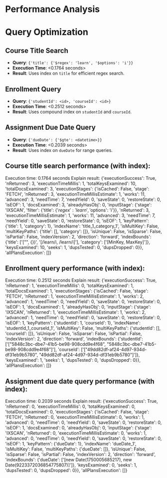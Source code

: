 # Performance Analysis
# Query Optimization 
## Course Title Search
- **Query**: `{'title': {'$regex': 'learn', '$options': 'i'}}`
- **Execution Time**: <0.1764 seconds>
- **Result**: Uses index on `title` for efficient regex search.

## Enrollment Query
- **Query**: `{'studentId': <id>, 'courseId': <id>}`
- **Execution Time**: <0.2512 seconds>
- **Result**: Uses compound index on `studentId` and `courseId`.

## Assignment Due Date Query
- **Query**: `{'dueDate': {'$gte': <datetime>}}`
- **Execution Time**: <0.2039 seconds>
- **Result**: Uses index on `dueDate` for range queries.
## Course title search performance (with index):
Execution time: 0.1764 seconds
Explain result: {'executionSuccess': True, 'nReturned': 3, 'executionTimeMillis': 1, 'totalKeysExamined': 10, 'totalDocsExamined': 3, 'executionStages': {'isCached': False, 'stage': 'FETCH', 'nReturned': 3, 'executionTimeMillisEstimate': 1, 'works': 11, 'advanced': 3, 'needTime': 7, 'needYield': 0, 'saveState': 0, 'restoreState': 0, 'isEOF': 1, 'docsExamined': 3, 'alreadyHasObj': 0, 'inputStage': {'stage': 'IXSCAN', 'filter': {'title': {'$regex': 'learn', '$options': 'i'}}, 'nReturned': 3, 'executionTimeMillisEstimate': 1, 'works': 11, 'advanced': 3, 'needTime': 7, 'needYield': 0, 'saveState': 0, 'restoreState': 0, 'isEOF': 1, 'keyPattern': {'title': 1, 'category': 1}, 'indexName': 'title_1_category_1', 'isMultiKey': False, 'multiKeyPaths': {'title': [], 'category': []}, 'isUnique': False, 'isSparse': False, 'isPartial': False, 'indexVersion': 2, 'direction': 'forward', 'indexBounds': {'title': ['["", {})', '[/learn/i, /learn/i]'], 'category': ['[MinKey, MaxKey]']}, 'keysExamined': 10, 'seeks': 1, 'dupsTested': 0, 'dupsDropped': 0}}, 'allPlansExecution': []}

## Enrollment query performance (with index):
Execution time: 0.2512 seconds
Explain result: {'executionSuccess': True, 'nReturned': 1, 'executionTimeMillis': 0, 'totalKeysExamined': 1, 'totalDocsExamined': 1, 'executionStages': {'isCached': False, 'stage': 'FETCH', 'nReturned': 1, 'executionTimeMillisEstimate': 1, 'works': 2, 'advanced': 1, 'needTime': 0, 'needYield': 0, 'saveState': 0, 'restoreState': 0, 'isEOF': 1, 'docsExamined': 1, 'alreadyHasObj': 0, 'inputStage': {'stage': 'IXSCAN', 'nReturned': 1, 'executionTimeMillisEstimate': 1, 'works': 2, 'advanced': 1, 'needTime': 0, 'needYield': 0, 'saveState': 0, 'restoreState': 0, 'isEOF': 1, 'keyPattern': {'studentId': 1, 'courseId': 1}, 'indexName': 'studentId_1_courseId_1', 'isMultiKey': False, 'multiKeyPaths': {'studentId': [], 'courseId': []}, 'isUnique': False, 'isSparse': False, 'isPartial': False, 'indexVersion': 2, 'direction': 'forward', 'indexBounds': {'studentId': ['["5848c3bc-dbe7-41b5-be98-908cdd9e4f68", "5848c3bc-dbe7-41b5-be98-908cdd9e4f68"]'], 'courseId': ['["49dd82df-af24-4d97-934d-df31eb9b5780", "49dd82df-af24-4d97-934d-df31eb9b5780"]']}, 'keysExamined': 1, 'seeks': 1, 'dupsTested': 0, 'dupsDropped': 0}}, 'allPlansExecution': []}

## Assignment due date query performance (with index):
Execution time: 0.2039 seconds
Explain result: {'executionSuccess': True, 'nReturned': 0, 'executionTimeMillis': 0, 'totalKeysExamined': 0, 'totalDocsExamined': 0, 'executionStages': {'isCached': False, 'stage': 'FETCH', 'nReturned': 0, 'executionTimeMillisEstimate': 0, 'works': 1, 'advanced': 0, 'needTime': 0, 'needYield': 0, 'saveState': 0, 'restoreState': 0, 'isEOF': 1, 'docsExamined': 0, 'alreadyHasObj': 0, 'inputStage': {'stage': 'IXSCAN', 'nReturned': 0, 'executionTimeMillisEstimate': 0, 'works': 1, 'advanced': 0, 'needTime': 0, 'needYield': 0, 'saveState': 0, 'restoreState': 0, 'isEOF': 1, 'keyPattern': {'dueDate': 1}, 'indexName': 'dueDate_1', 'isMultiKey': False, 'multiKeyPaths': {'dueDate': []}, 'isUnique': False, 'isSparse': False, 'isPartial': False, 'indexVersion': 2, 'direction': 'forward', 'indexBounds': {'dueDate': ['[new Date(1750005685217), new Date(9223372036854775807)]']}, 'keysExamined': 0, 'seeks': 1, 'dupsTested': 0, 'dupsDropped': 0}}, 'allPlansExecution': []}